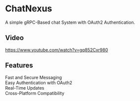 # ChatNexus
A simple gRPC-Based chat System with OAuth2 Authentication.
## Video
https://www.youtube.com/watch?v=gq852Cxr980

## Features
Fast and Secure Messaging<br>
Easy Authentication with OAuth2<br>
Real-Time Updates<br>
Cross-Platform Compatibility
